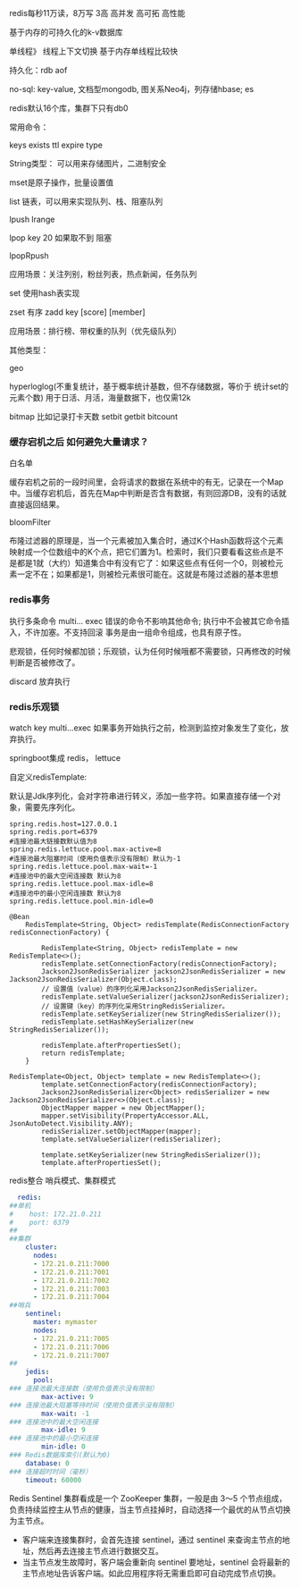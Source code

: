 redis每秒11万读，8万写 3高 高并发 高可拓 高性能

基于内存的可持久化的k-v数据库

单线程》 线程上下文切换  基于内存单线程比较快

持久化：rdb aof

no-sql: key-value, 文档型mongodb, 图关系Neo4j，列存储hbase;    es

redis默认16个库，集群下只有db0

常用命令：

keys  exists  ttl expire type

String类型： 可以用来存储图片，二进制安全

mset是原子操作，批量设置值

list 链表，可以用来实现队列、栈、阻塞队列

lpush  lrange

lpop  key  20   如果取不到 阻塞

lpopRpush

应用场景：关注列别，粉丝列表，热点新闻，任务队列

set  使用hash表实现

zset 有序   zadd key  [score] [member]

应用场景：排行榜、带权重的队列（优先级队列）

其他类型： 

geo 

 hyperloglog(不重复统计，基于概率统计基数，但不存储数据，等价于 统计set的元素个数) 用于日活、月活，海量数据下，也仅需12k

bitmap   比如记录打卡天数   setbit  getbit  bitcount



### 缓存宕机之后 如何避免大量请求？

白名单

缓存宕机之前的一段时间里，会将请求的数据在系统中的有无，记录在一个Map中。当缓存宕机后，首先在Map中判断是否含有数据，有则回源DB，没有的话就直接返回结果。

bloomFilter

布隆过滤器的原理是，当一个元素被加入集合时，通过K个Hash函数将这个元素映射成一个位数组中的K个点，把它们置为1。检索时，我们只要看看这些点是不是都是1就（大约）知道集合中有没有它了：如果这些点有任何一个0，则被检元素一定不在；如果都是1，则被检元素很可能在。这就是布隆过滤器的基本思想



### redis事务

执行多条命令  multi... exec  错误的命令不影响其他命令; 执行中不会被其它命令插入，不许加塞。不支持回滚  事务是由一组命令组成，也具有原子性。

悲观锁，任何时候都加锁；乐观锁，认为任何时候哦都不需要锁，只再修改的时候判断是否被修改了。 

discard 放弃执行

### redis乐观锁

watch key  multi...exec  如果事务开始执行之前，检测到监控对象发生了变化，放弃执行。



springboot集成 redis， lettuce

自定义redisTemplate:

默认是Jdk序列化，会对字符串进行转义，添加一些字符。如果直接存储一个对象，需要先序列化。

```
spring.redis.host=127.0.0.1
spring.redis.port=6379
#连接池最大链接数默认值为8
spring.redis.lettuce.pool.max-active=8
#连接池最大阻塞时间（使用负值表示没有限制）默认为-1
spring.redis.lettuce.pool.max-wait=-1
#连接池中的最大空闲连接数 默认为8
spring.redis.lettuce.pool.max-idle=8
#连接池中的最小空闲连接数 默认为8
spring.redis.lettuce.pool.min-idle=0
```

```
@Bean
    RedisTemplate<String, Object> redisTemplate(RedisConnectionFactory redisConnectionFactory) {
 
        RedisTemplate<String, Object> redisTemplate = new RedisTemplate<>();
        redisTemplate.setConnectionFactory(redisConnectionFactory);
        Jackson2JsonRedisSerializer jackson2JsonRedisSerializer = new Jackson2JsonRedisSerializer(Object.class);
        // 设置值（value）的序列化采用Jackson2JsonRedisSerializer。
        redisTemplate.setValueSerializer(jackson2JsonRedisSerializer);
        // 设置键（key）的序列化采用StringRedisSerializer。
        redisTemplate.setKeySerializer(new StringRedisSerializer());
        redisTemplate.setHashKeySerializer(new StringRedisSerializer());
 
        redisTemplate.afterPropertiesSet();
        return redisTemplate;
    }
```

```
RedisTemplate<Object, Object> template = new RedisTemplate<>();
        template.setConnectionFactory(redisConnectionFactory);
        Jackson2JsonRedisSerializer<Object> redisSerializer = new Jackson2JsonRedisSerializer<>(Object.class);
        ObjectMapper mapper = new ObjectMapper();
        mapper.setVisibility(PropertyAccessor.ALL, JsonAutoDetect.Visibility.ANY);
        redisSerializer.setObjectMapper(mapper);
        template.setValueSerializer(redisSerializer);

        template.setKeySerializer(new StringRedisSerializer());
        template.afterPropertiesSet();

```



redis整合 哨兵模式、集群模式

```yml
  redis:
##单机
#    host: 172.21.0.211
#    port: 6379
##
##集群
    cluster:
      nodes:
      - 172.21.0.211:7000
      - 172.21.0.211:7001
      - 172.21.0.211:7002
      - 172.21.0.211:7003
      - 172.21.0.211:7004
##哨兵
    sentinel:
      master: mymaster
      nodes:
      - 172.21.0.211:7005
      - 172.21.0.211:7006
      - 172.21.0.211:7007
##
    jedis:
      pool:
### 连接池最大连接数（使用负值表示没有限制） 
        max-active: 9
### 连接池最大阻塞等待时间（使用负值表示没有限制）
        max-wait: -1
### 连接池中的最大空闲连接 
        max-idle: 9
### 连接池中的最小空闲连接 
        min-idle: 0
### Redis数据库索引(默认为0) 
    database: 0
### 连接超时时间（毫秒） 
    timeout: 60000

```

Redis Sentinel 集群看成是一个 ZooKeeper 集群，一般是由 3～5 个节点组成，
负责持续监控主从节点的健康，当主节点挂掉时，自动选择一个最优的从节点切换为主节点。

- 客户端来连接集群时，会首先连接 sentinel，通过 sentinel 来查询主节点的地址，然后再去连接主节点进行数据交互。
- 当主节点发生故障时，客户端会重新向 sentinel 要地址，sentinel 会将最新的主节点地址告诉客户端。如此应用程序将无需重启即可自动完成节点切换。